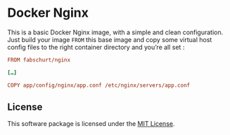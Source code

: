 # Docker Nginx

This is a basic Docker Nginx image, with a simple and clean configuration. Just
build your image `FROM` this base image and copy some virtual host config files
to the right container directory and you’re all set&nbsp;:

```ini
FROM fabschurt/nginx

[…]

COPY app/config/nginx/app.conf /etc/nginx/servers/app.conf
```

## License

This software package is licensed under the [MIT License](https://opensource.org/licenses/MIT).
